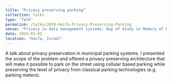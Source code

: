 ```yaml
---
title: "Privacy preserving parking"
collection: talks
type: "Talk"
permalink: /talks/2019-Haifa-Privacy-Preserving-Parking
venue: "Privacy in data management systems: Day of Study in Memory of Dr. Anat Aharoni, Haifa University"
date: 2019-03-01
location: "Haifa, Israel"
---
```


A talk about privacy preservation in municipal parking systems.   I presented the scope of the problem and offered a privacy preserving architecture that will make it possible to park on the street using cellular based parking while preserving the level of privacy from classical parking technologies (e.g. parking meters).